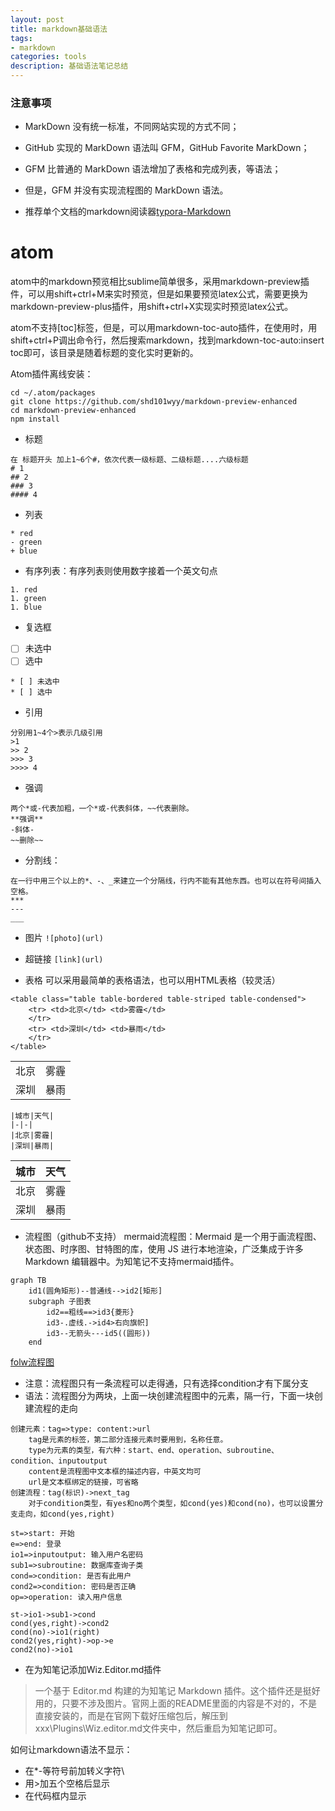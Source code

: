 ```yaml
---
layout: post
title: markdown基础语法
tags:
- markdown
categories: tools
description: 基础语法笔记总结
---
```




### 注意事项
* MarkDown 没有统一标准，不同网站实现的方式不同；
* GitHub 实现的 MarkDown 语法叫 GFM，GitHub Favorite MarkDown；
* GFM 比普通的 MarkDown 语法增加了表格和完成列表，等语法；
* 但是，GFM 并没有实现流程图的 MarkDown 语法。

* 推荐单个文档的markdown阅读器[typora-Markdown](https://typora.io)


# atom
atom中的markdown预览相比sublime简单很多，采用markdown-preview插件，可以用shift+ctrl+M来实时预览，但是如果要预览latex公式，需要更换为markdown-preview-plus插件，用shift+ctrl+X实现实时预览latex公式。

atom不支持[toc]标签，但是，可以用markdown-toc-auto插件，在使用时，用shift+ctrl+P调出命令行，然后搜索markdown，找到markdown-toc-auto:insert toc即可，该目录是随着标题的变化实时更新的。

Atom插件离线安装：

```
cd ~/.atom/packages
git clone https://github.com/shd101wyy/markdown-preview-enhanced
cd markdown-preview-enhanced
npm install
```


* 标题

```
在 标题开头 加上1~6个#，依次代表一级标题、二级标题....六级标题
# 1
## 2
### 3
#### 4
```

* 列表

```
* red
- green
+ blue
```

* 有序列表：有序列表则使用数字接着一个英文句点

```
1. red
1. green
1. blue
```

* 复选框

* [ ] 未选中
* [ ] 选中

```
* [ ] 未选中
* [ ] 选中
```

* 引用

```
分别用1~4个>表示几级引用
>1
>> 2
>>> 3
>>>> 4
```


* 强调

```
两个*或-代表加粗，一个*或-代表斜体，~~代表删除。
**强调**
-斜体-
~~删除~~
```

* 分割线：

```
在一行中用三个以上的*、-、_来建立一个分隔线，行内不能有其他东西。也可以在符号间插入空格。
***
---
___

```

* 图片
`![photo](url)`

* 超链接
`[link](url)`

*  表格
可以采用最简单的表格语法，也可以用HTML表格（较灵活）

```
<table class="table table-bordered table-striped table-condensed">
    <tr> <td>北京</td> <td>雾霾</td>
    </tr>
    <tr> <td>深圳</td> <td>暴雨</td>
    </tr>
</table>
```
<table class="table table-bordered table-striped table-condensed">
    <tr> <td>北京</td> <td>雾霾</td>
    </tr>
    <tr> <td>深圳</td> <td>暴雨</td>
    </tr>
</table>

```
|城市|天气|
|-|-|
|北京|雾霾|
|深圳|暴雨|
```

|城市|天气|
|-|-|
|北京|雾霾|
|深圳|暴雨|


* 流程图（github不支持）
mermaid流程图：Mermaid 是一个用于画流程图、状态图、时序图、甘特图的库，使用 JS 进行本地渲染，广泛集成于许多 Markdown 编辑器中。为知笔记不支持mermaid插件。

```mermaid
graph TB
    id1(圆角矩形)--普通线-->id2[矩形]
    subgraph 子图表
        id2==粗线==>id3{菱形}
        id3-.虚线.->id4>右向旗帜]
        id3--无箭头---id5((圆形))
    end
```

[folw流程图](https://www.jianshu.com/p/8c7812fd80b3)

* 注意：流程图只有一条流程可以走得通，只有选择condition才有下属分支
* 语法：流程图分为两块，上面一块创建流程图中的元素，隔一行，下面一块创建流程的走向
```
创建元素：tag=>type: content:>url
    tag是元素的标签，第二部分连接元素时要用到，名称任意。
    type为元素的类型，有六种：start、end、operation、subroutine、condition、inputoutput
    content是流程图中文本框的描述内容，中英文均可
    url是文本框绑定的链接，可省略
创建流程：tag(标识)->next_tag
    对于condition类型，有yes和no两个类型，如cond(yes)和cond(no)，也可以设置分支走向，如cond(yes,right)
```

```flow
st=>start: 开始
e=>end: 登录
io1=>inputoutput: 输入用户名密码
sub1=>subroutine: 数据库查询子类
cond=>condition: 是否有此用户
cond2=>condition: 密码是否正确
op=>operation: 读入用户信息

st->io1->sub1->cond
cond(yes,right)->cond2
cond(no)->io1(right)
cond2(yes,right)->op->e
cond2(no)->io1
```


* 在为知笔记添加Wiz.Editor.md插件
> 一个基于 Editor.md 构建的为知笔记 Markdown 插件。这个插件还是挺好用的，只要不涉及图片。官网上面的README里面的内容是不对的，不是直接安装的，而是在官网下载好压缩包后，解压到xxx\Plugins\Wiz.editor.md文件夹中，然后重启为知笔记即可。

如何让markdown语法不显示：
* 在*-等符号前加转义字符\
* 用>加五个空格后显示
* 在代码框内显示
